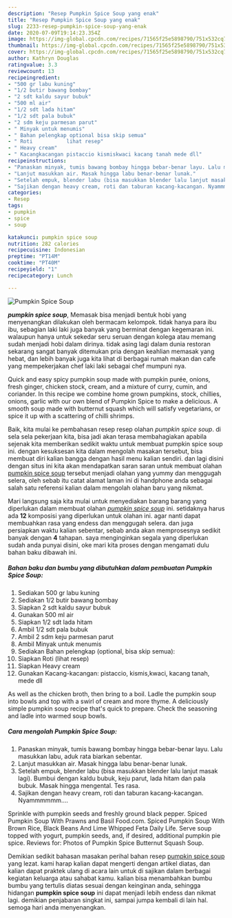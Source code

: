 ```yaml
---
description: "Resep Pumpkin Spice Soup yang enak"
title: "Resep Pumpkin Spice Soup yang enak"
slug: 2233-resep-pumpkin-spice-soup-yang-enak
date: 2020-07-09T19:14:23.354Z
image: https://img-global.cpcdn.com/recipes/71565f25e5898790/751x532cq70/pumpkin-spice-soup-foto-resep-utama.jpg
thumbnail: https://img-global.cpcdn.com/recipes/71565f25e5898790/751x532cq70/pumpkin-spice-soup-foto-resep-utama.jpg
cover: https://img-global.cpcdn.com/recipes/71565f25e5898790/751x532cq70/pumpkin-spice-soup-foto-resep-utama.jpg
author: Kathryn Douglas
ratingvalue: 3.3
reviewcount: 13
recipeingredient:
- "500 gr labu kuning"
- "1/2 butir bawang bombay"
- "2 sdt kaldu sayur bubuk"
- "500 ml air"
- "1/2 sdt lada hitam"
- "1/2 sdt pala bubuk"
- "2 sdm keju parmesan parut"
- " Minyak untuk menumis"
- " Bahan pelengkap optional bisa skip semua"
- " Roti           lihat resep"
- " Heavy cream"
- " Kacangkacangan pistaccio kismiskwaci kacang tanah mede dll"
recipeinstructions:
- "Panaskan minyak, tumis bawang bombay hingga bebar-benar layu. Lalu masukkan labu, aduk rata biarkan sebentar."
- "Lanjut masukkan air. Masak hingga labu benar-benar lunak."
- "Setelah empuk, blender labu (bisa masukkan blender lalu lanjut masak lagi). Bumbui dengan kaldu bubuk, keju parut, lada hitam dan pala bubuk. Masak hingga mengental. Tes rasa."
- "Sajikan dengan heavy cream, roti dan taburan kacang-kacangan. Nyammmmmm...."
categories:
- Resep
tags:
- pumpkin
- spice
- soup

katakunci: pumpkin spice soup 
nutrition: 282 calories
recipecuisine: Indonesian
preptime: "PT14M"
cooktime: "PT40M"
recipeyield: "1"
recipecategory: Lunch

---
```



![Pumpkin Spice Soup](https://img-global.cpcdn.com/recipes/71565f25e5898790/751x532cq70/pumpkin-spice-soup-foto-resep-utama.jpg)

<b><i>pumpkin spice soup</i></b>, Memasak bisa menjadi bentuk hobi yang menyenangkan dilakukan oleh bermacam kelompok. tidak hanya para ibu ibu, sebagian laki laki juga banyak yang berminat dengan kegemaran ini. walaupun hanya untuk sekedar seru seruan dengan kolega atau memang sudah menjadi hobi dalam dirinya. tidak asing lagi dalam dunia restoran sekarang sangat banyak ditemukan pria dengan keahlian memasak yang hebat, dan lebih banyak juga kita lihat di berbagai rumah makan dan cafe yang mempekerjakan chef laki laki sebagai chef mumpuni nya.

Quick and easy spicy pumpkin soup made with pumpkin purée, onions, fresh ginger, chicken stock, cream, and a mixture of curry, cumin, and coriander. In this recipe we combine home grown pumpkins, stock, chillies, onions, garlic with our own blend of Pumpkin Spice to make a delicious. A smooth soup made with butternut squash which will satisfy vegetarians, or spice it up with a scattering of chilli shrimps.

Baik, kita mulai ke pembahasan resep resep olahan <i>pumpkin spice soup</i>. di sela sela pekerjaan kita, bisa jadi akan terasa membahagiakan apabila sejenak kita memberikan sedikit waktu untuk membuat pumpkin spice soup ini. dengan kesuksesan kita dalam mengolah masakan tersebut, bisa membuat diri kalian bangga dengan hasil menu kalian sendiri. dan lagi disini dengan situs ini kita akan mendapatkan saran saran untuk membuat olahan <u>pumpkin spice soup</u> tersebut menjadi olahan yang yummy dan menggugah selera, oleh sebab itu catat alamat laman ini di handphone anda sebagai salah satu referensi kalian dalam mengolah olahan baru yang nikmat.


Mari langsung saja kita mulai untuk menyediakan barang barang yang diperlukan dalam membuat olahan <u><i>pumpkin spice soup</i></u> ini. setidaknya harus ada <b>12</b> komposisi yang diperlukan untuk olahan ini. agar nanti dapat membuahkan rasa yang endess dan menggugah selera. dan juga persiapkan waktu kalian sebentar, sebab anda akan memprosesnya sedikit banyak dengan <b>4</b> tahapan. saya menginginkan segala yang diperlukan sudah anda punyai disini, oke mari kita proses dengan mengamati dulu bahan baku dibawah ini.

<!--inarticleads1-->

##### Bahan baku dan bumbu yang dibutuhkan dalam pembuatan Pumpkin Spice Soup:

1. Sediakan 500 gr labu kuning
1. Sediakan 1/2 butir bawang bombay
1. Siapkan 2 sdt kaldu sayur bubuk
1. Gunakan 500 ml air
1. Siapkan 1/2 sdt lada hitam
1. Ambil 1/2 sdt pala bubuk
1. Ambil 2 sdm keju parmesan parut
1. Ambil  Minyak untuk menumis
1. Sediakan  Bahan pelengkap (optional, bisa skip semua):
1. Siapkan  Roti           (lihat resep)
1. Siapkan  Heavy cream
1. Gunakan  Kacang-kacangan: pistaccio, kismis,kwaci, kacang tanah, mede dll


As well as the chicken broth, then bring to a boil. Ladle the pumpkin soup into bowls and top with a swirl of cream and more thyme. A deliciously simple pumpkin soup recipe that&#39;s quick to prepare. Check the seasoning and ladle into warmed soup bowls. 

<!--inarticleads2-->

##### Cara mengolah Pumpkin Spice Soup:

1. Panaskan minyak, tumis bawang bombay hingga bebar-benar layu. Lalu masukkan labu, aduk rata biarkan sebentar.
1. Lanjut masukkan air. Masak hingga labu benar-benar lunak.
1. Setelah empuk, blender labu (bisa masukkan blender lalu lanjut masak lagi). Bumbui dengan kaldu bubuk, keju parut, lada hitam dan pala bubuk. Masak hingga mengental. Tes rasa.
1. Sajikan dengan heavy cream, roti dan taburan kacang-kacangan. Nyammmmmm....


Sprinkle with pumpkin seeds and freshly ground black pepper. Spiced Pumpkin Soup With Prawns and Basil Food.com. Spiced Pumpkin Soup With Brown Rice, Black Beans And Lime Whipped Feta Daily Life. Serve soup topped with yogurt, pumpkin seeds, and, if desired, additional pumpkin pie spice. Reviews for: Photos of Pumpkin Spice Butternut Squash Soup. 

Demikian sedikit bahasan masakan perihal bahan resep <u>pumpkin spice soup</u> yang lezat. kami harap kalian dapat mengerti dengan artikel diatas, dan kalian dapat praktek ulang di acara lain untuk di sajikan dalam berbagai kegiatan keluarga atau sahabat kamu. kalian bisa menambahkan bumbu bumbu yang tertulis diatas sesuai dengan keinginan anda, sehingga hidangan <b>pumpkin spice soup</b> ini dapat menjadi lebih endess dan nikmat lagi. demikian penjabaran singkat ini, sampai jumpa kembali di lain hal. semoga hari anda menyenangkan.
